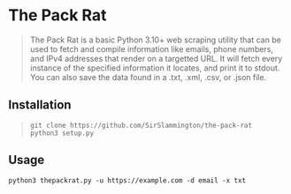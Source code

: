 # The Pack Rat
> The Pack Rat is a basic Python 3.10+ web scraping utility that can be used to fetch and compile information like emails, phone numbers, and IPv4 addresses that render on a targetted URL. It will fetch every instance of the specified information it locates, and print it to stdout. You can also save the data found in a .txt, .xml, .csv, or .json file.

## Installation
>`git clone https://github.com/SirSlammington/the-pack-rat`  
>`python3 setup.py`

## Usage
```python3 thepackrat.py -u https://example.com -d email -x txt```